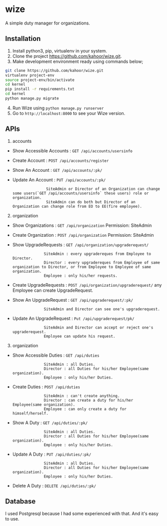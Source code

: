 # wize
A simple duty manager for organizations.

## Installation
1. Install python3, pip, virtualenv in your system.
2. Clone the project https://github.com/kahoor/wize.git.
3. Make development environment ready using commands below;

```bash
git clone https://github.com/kahoor/wize.git
virtualenv project-env
source project-env/bin/activate
cd kernel
pip install -r requirements.txt
cd kernel
python manage.py migrate
```
4. Run Wize using ```python manage.py runserver```
5. Go to ```http://localhost:8000``` to see your Wize version.


## APIs

1. accounts

* Show Accessible Accounts : `GET /api/accounts/usersinfo`
* Create Account : `POST /api/accounts/register`
* Show An Account : `GET /api/accounts/:pk/`
* Update An Account : `PUT /api/accounts/:pk/` 

                     SiteAdmin or Director of an Organization can change some users(`GET /api/accounts/usersinfo` these users) role or organization.
                     SiteAdmin can do both but Director of an Organization can change role from EO to EE(fire employee).


2. organization

* Show Organizations : `GET /api/organization` Permission: SiteAdmin
* Create Organization : `POST /api/organization` Permission: SiteAdmin
* Show UpgradeRequests : `GET /api/organization/upgraderequest/` 

                    SiteAdmin : every upgradereques from Employee to Director.
                    Director : every upgradereques from Employee of same organization to Director, or from Employee to Employee of same organization.
                    Employee : only his/her requests.                    
* Create UpgradeRequests : `POST /api/organization/upgraderequest/` any Employee can create UpgradeRequest.
* Show An UpgradeRequest : `GET /api/upgraderequest/:pk/` 

                    SiteAdmin and Director can see one's upgraderequest.
* Update An UpgradeRequest : `Put /api/upgraderequest/pk/` 

                    SiteAdmin and Director can accept or reject one's upgraderequest.
                    Employee can update his request.


3. organization

* Show Accessible Duties : `GET /api/duties` 

                    SiteAdmin : all Duties.
                    Director : all Duties for his/her Employee(same organization).
                    Employee : only his/her Duties.   
* Create Duties : `POST /api/duties` 

                    SiteAdmin : can't create anything.
                    Director : can create a duty for his/her Employee(same organization).
                    Employee : can only create a duty for himself/herself.  
* Show A Duty : `GET /api/duties/:pk/` 

                    SiteAdmin : all Duties.
                    Director : all Duties for his/her Employee(same organization).
                    Employee : only his/her Duties.
* Update A Duty : `PUT /api/duties/:pk/` 

                    SiteAdmin : all Duties.
                    Director : all Duties for his/her Employee(same organization).
                    Employee : only his/her Duties.
* Delete A Duty : `DELETE /api/duties/:pk/` 


## Database

I used Postgresql because I had some experienced with that.
And it's easy to use.





